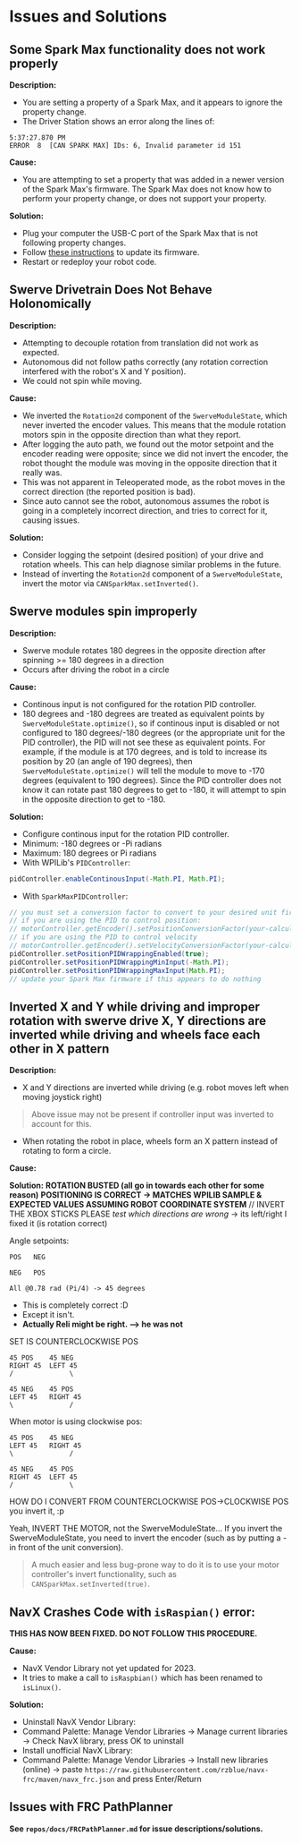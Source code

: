 # Issues and Solutions

## Some Spark Max functionality does not work properly
**Description:**
* You are setting a property of a Spark Max, and it appears to ignore the property change.
* The Driver Station shows an error along the lines of:
```
5:37:27.870 PM
ERROR  8  [CAN SPARK MAX] IDs: 6, Invalid parameter id 151   
```

**Cause:**
* You are attempting to set a property that was added in a newer version of the Spark Max's firmware. The Spark Max does not know how to perform your property change, or does not support your property.

**Solution:**
* Plug your computer the USB-C port of the Spark Max that is not following property changes.
* Follow [these instructions](https://docs.revrobotics.com/sparkmax/rev-hardware-client/getting-started-with-the-rev-hardware-client/updating-device-firmware) to update its firmware.
* Restart or redeploy your robot code.

## Swerve Drivetrain Does Not Behave Holonomically
**Description:**
* Attempting to decouple rotation from translation did not work as expected.
* Autonomous did not follow paths correctly (any rotation correction interfered with the robot's X and Y position).
* We could not spin while moving.

**Cause:**
* We inverted the `Rotation2d` component of the `SwerveModuleState`, which never inverted the encoder values. This means that the module rotation motors spin in the opposite direction than what they report.
* After logging the auto path, we found out the motor setpoint and the encoder reading were opposite; since we did not invert the encoder, the robot thought the module was moving in the opposite direction that it really was.
* This was not apparent in Teleoperated mode, as the robot moves in the correct direction (the reported position is bad).
* Since auto cannot see the robot, autonomous assumes the robot is going in a completely incorrect direction, and tries to correct for it, causing issues.

**Solution:**
* Consider logging the setpoint (desired position) of your drive and rotation wheels. This can help diagnose similar problems in the future.
* Instead of inverting the `Rotation2d` component of a `SwerveModuleState`, invert the motor via `CANSparkMax.setInverted()`.

## Swerve modules spin improperly
**Description:**
* Swerve module rotates 180 degrees in the opposite direction after spinning >= 180 degrees in a direction
* Occurs after driving the robot in a circle

**Cause:**
* Continous input is not configured for the rotation PID controller. 
* 180 degrees and -180 degrees are treated as equivalent points by `SwerveModuleState.optimize()`, so if continous input is disabled or not configured to 180 degrees/-180 degrees (or the appropriate unit for the PID controller), the PID will not see these as equivalent points. For example, if the module is at 170 degrees, and is told to increase its position by 20 (an angle of 190 degrees), then `SwerveModuleState.optimize()` will tell the module to move to -170 degrees (equivalent to 190 degrees). Since the PID controller does not know it can rotate past 180 degrees to get to -180, it will attempt to spin in the opposite direction to get to -180.

**Solution:**
* Configure continous input for the rotation PID controller.
* Minimum: -180 degrees or -Pi radians
* Maximum: 180 degrees or Pi radians
* With WPILib's `PIDController`:
```java
pidController.enableContinousInput(-Math.PI, Math.PI);
```
* With `SparkMaxPIDController`:
```java
// you must set a conversion factor to convert to your desired unit first (this is necessary whenever using the Spark Max's PID with a specific unit)
// if you are using the PID to control position:
// motorController.getEncoder().setPositionConversionFactor(your-calculated-factor);
// if you are using the PID to control velocity
// motorController.getEncoder().setVelocityConversionFactor(your-calculated-factor);
pidController.setPositionPIDWrappingEnabled(true);
pidController.setPositionPIDWrappingMinInput(-Math.PI);
pidController.setPositionPIDWrappingMaxInput(Math.PI);
// update your Spark Max firmware if this appears to do nothing
```

## Inverted X and Y while driving and improper rotation with swerve drive X, Y directions are inverted while driving and wheels face each other in X pattern
**Description:**
* X and Y directions are inverted while driving (e.g. robot moves left when moving joystick right)
> Above issue may not be present if controller input was inverted to account for this.
* When rotating the robot in place, wheels form an X pattern instead of rotating to form a circle.

**Cause:**

**Solution:**
**ROTATION BUSTED (all go in towards each other for some reason)**
**POSITIONING IS CORRECT -> MATCHES WPILIB SAMPLE & EXPECTED VALUES ASSUMING ROBOT COORDINATE SYSTEM**
// INVERT THE XBOX STICKS PLEASE *test which directions are wrong* -> its left/right I fixed it (is rotation correct)

Angle setpoints:
```
POS   NEG

NEG   POS

All @0.78 rad (Pi/4) -> 45 degrees
```
- This is completely correct :D
- Except it isn't.
- **Actually Reli might be right. --> he was not**

SET IS COUNTERCLOCKWISE POS
```
45 POS    45 NEG
RIGHT 45  LEFT 45
/              \

45 NEG    45 POS
LEFT 45   RIGHT 45
\              /
```

When motor is using clockwise pos:
```
45 POS    45 NEG
LEFT 45   RIGHT 45
\              /

45 NEG    45 POS
RIGHT 45  LEFT 45
/              \
```

HOW DO I CONVERT FROM COUNTERCLOCKWISE POS->CLOCKWISE POS
you invert it, :p

Yeah, INVERT THE MOTOR, not the SwerveModuleState...
If you invert the SwerveModuleState, you need to invert the encoder (such as by putting a - in front of the unit conversion).
> A much easier and less bug-prone way to do it is to use your motor controller's invert functionality, such as `CANSparkMax.setInverted(true)`.

## NavX Crashes Code with `isRaspian()` error:
**THIS HAS NOW BEEN FIXED. DO NOT FOLLOW THIS PROCEDURE.**

**Cause:**
* NavX Vendor Library not yet updated for 2023.
* It tries to make a call to `isRaspbian()` which has been renamed to `isLinux()`.

**Solution:**
* Uninstall NavX Vendor Library:
* Command Palette: Manage Vendor Libraries -> Manage current libraries -> Check NavX library, press OK to uninstall
* Install unofficial NavX Library:
* Command Palette: Manage Vendor Libraries -> Install new libraries (online) -> paste `https://raw.githubusercontent.com/rzblue/navx-frc/maven/navx_frc.json` and press Enter/Return

## Issues with FRC PathPlanner
**See `repos/docs/FRCPathPlanner.md` for issue descriptions/solutions.**